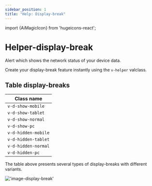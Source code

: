 ```yaml
---
sidebar_position: 1
title: "Help: Display-break"
---
```


import {AiMagicIcon} from 'hugeicons-react';

# Helper-display-break <AiMagicIcon className='icon' />

Alert which shows the network status of your device data.

Create your display-break feature instantly using the `v-helper` valclass.

## Table display-breaks

| Class name |
|---------------------|
| `v-d-show-mobile`|
| `v-d-show-tablet`|
| `v-d-show-normal`|
| `v-d-show-pc`|
| `v-d-hidden-mobile`|
| `v-d-hidden-tablet`|
| `v-d-hidden-normal`|
| `v-d-hidden-pc`|

The table above presents several types of display-breaks with different variants.

!['image-display-break'](/img/break2.png)
